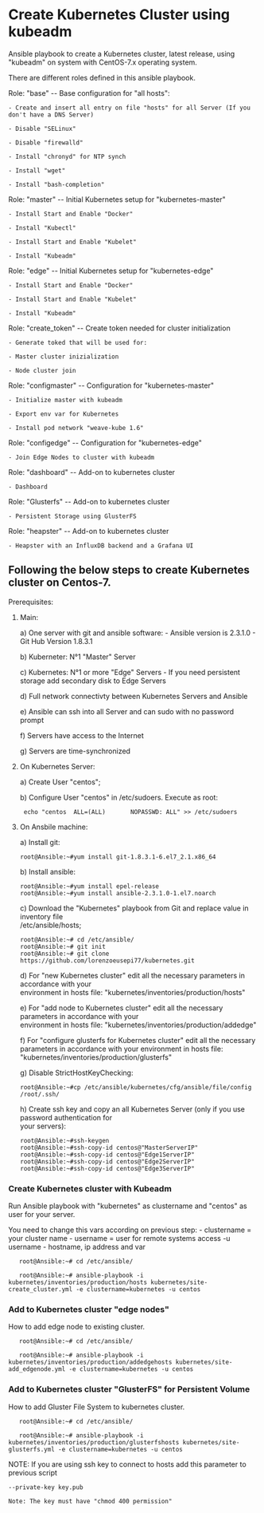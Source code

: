 # Create Kubernetes Cluster using kubeadm

Ansible playbook to create a Kubernetes cluster, latest release, using "kubeadm" on system with CentOS-7.x operating system.

There are different roles defined in this ansible playbook.

  Role: "base" -- Base configuration for "all hosts":
    
    - Create and insert all entry on file "hosts" for all Server (If you don't have a DNS Server) 
    
    - Disable "SELinux"
    
    - Disable "firewalld"
    
    - Install "chronyd" for NTP synch
    
    - Install "wget"
    
    - Install "bash-completion"


  Role: "master" -- Initial Kubernetes setup for "kubernetes-master" 
      
    - Install Start and Enable "Docker"
    
    - Install "Kubectl"
    
    - Install Start and Enable "Kubelet"
    
    - Install "Kubeadm"
    

  Role: "edge" -- Initial Kubernetes setup for "kubernetes-edge"
    
    - Install Start and Enable "Docker"
    
    - Install Start and Enable "Kubelet"
    
    - Install "Kubeadm" 
    
    
  Role: "create_token" -- Create token needed for cluster initialization
    
    - Generate toked that will be used for:
    
    - Master cluster inizialization
    
    - Node cluster join
      

  Role: "configmaster" -- Configuration for "kubernetes-master"
    
    - Initialize master with kubeadm 
    
    - Export env var for Kubernetes
    
    - Install pod network "weave-kube 1.6"


  Role: "configedge" -- Configuration for "kubernetes-edge"
    
    - Join Edge Nodes to cluster with kubeadm


  Role: "dashboard" -- Add-on to kubernetes cluster
    
    - Dashboard
    

  Role: "Glusterfs" -- Add-on to kubernetes cluster
    
    - Persistent Storage using GlusterFS
    

  Role: "heapster" -- Add-on to kubernetes cluster
    
    - Heapster with an InfluxDB backend and a Grafana UI



## Following the below steps to create Kubernetes cluster on Centos-7.

Prerequisites: 

1) Main:

    a) One server with git and ansible software:
        - Ansible version is 2.3.1.0
        - Git Hub Version 1.8.3.1
    
    b) Kuberneter: N°1 "Master" Server
    
    c) Kubernetes: N°1 or more "Edge" Servers
        - If you need persistent storage add secondary disk to Edge Servers
    
    d) Full network connectivty between Kubernetes Servers and Ansible
    
    e) Ansible can ssh into all Server and can sudo with no password prompt
    
    f) Servers have access to the Internet
    
    g) Servers are time-synchronized
     
2) On Kubernetes Server:
    
    a) Create User "centos";
    
    b) Configure User "centos" in /etc/sudoers. Execute as root:
      
        echo "centos  ALL=(ALL)       NOPASSWD: ALL" >> /etc/sudoers

3) On Ansbile machine:
    
    a) Install git:

       root@Ansible:~#yum install git-1.8.3.1-6.el7_2.1.x86_64
    
    b) Install ansible:

       root@Ansible:~#yum install epel-release
       root@Ansible:~#yum install ansible-2.3.1.0-1.el7.noarch

    c) Download the "Kubernetes" playbook from Git and replace value in inventory file     
       /etc/ansible/hosts;
        
       root@Ansible:~# cd /etc/ansible/
       root@Ansible:~# git init
       root@Ansible:~# git clone https://github.com/lorenzoeusepi77/kubernetes.git

    d) For "new Kubernetes cluster" edit all the necessary parameters in accordance with your        
       environment in hosts file: "kubernetes/inventories/production/hosts"
    
    e) For "add node to Kubernetes cluster" edit all the necessary parameters in accordance with your   
       environment in hosts file: "kubernetes/inventories/production/addedge"
    
    f) For "configure glusterfs for Kubernetes cluster" edit all the necessary parameters in accordance     with your environment in hosts file: "kubernetes/inventories/production/glusterfs"
        
    g) Disable StrictHostKeyChecking: 
       
       root@Ansible:~#cp /etc/ansible/kubernetes/cfg/ansible/file/config /root/.ssh/


    h) Create ssh key and copy an all Kubernetes Server (only if you use password authentication for  
       your servers):
      
       root@Ansible:~#ssh-keygen
       root@Ansible:~#ssh-copy-id centos@"MasterServerIP"
       root@Ansible:~#ssh-copy-id centos@"Edge1ServerIP"
       root@Ansible:~#ssh-copy-id centos@"Edge2ServerIP"
       root@Ansible:~#ssh-copy-id centos@"Edge3ServerIP"


### Create Kubernetes cluster with Kubeadm ### 
Run Ansible playbook with "kubernetes" as clustername and "centos" as user for your server. 

 You need to change this vars according on previous step:
    - clustername = your cluster name
    - username = user for remote systems access -u username 
    - hostname, ip address and var 

       root@Ansible:~# cd /etc/ansible/

       root@Ansible:~# ansible-playbook -i kubernetes/inventories/production/hosts kubernetes/site-create_cluster.yml -e clustername=kubernetes -u centos


### Add to Kubernetes cluster "edge nodes" ###
How to add edge node to existing cluster.

       root@Ansible:~# cd /etc/ansible/

       root@Ansible:~# ansible-playbook -i kubernetes/inventories/production/addedgehosts kubernetes/site-add_edgenode.yml -e clustername=kubernetes -u centos


### Add to Kubernetes cluster "GlusterFS" for Persistent Volume ###
How to add Gluster File System to kubernetes cluster.

       root@Ansible:~# cd /etc/ansible/

       root@Ansible:~# ansible-playbook -i kubernetes/inventories/production/glusterfshosts kubernetes/site-glusterfs.yml -e clustername=kubernetes -u centos


NOTE: If you are using ssh key to connect to hosts add this parameter to previous script 

    --private-key key.pub 

    Note: The key must have "chmod 400 permission"   